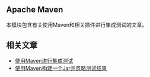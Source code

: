 ## Apache Maven

本模块包含有关使用Maven和相关插件进行集成测试的文章。

## 相关文章

+ [使用Maven进行集成测试](docs/使用Maven进行集成测试.md)
+ [使用Maven构建一个Jar并忽略测试结果](docs/使用Maven构建一个Jar并忽略测试结果.md)